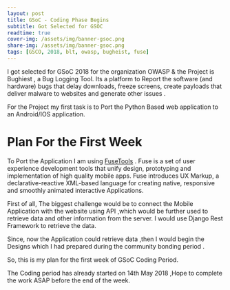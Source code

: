 ```yaml
---
layout: post
title: GSoC - Coding Phase Begins
subtitle: Got Selected for GSOC
readtime: true
cover-img: /assets/img/banner-gsoc.png
share-img: /assets/img/banner-gsoc.png
tags: [GSCO, 2018, blt, owasp, bugheist, fuse]
---
```


I got selected for GSoC 2018 for the organization OWASP & the Project is Bughiest , a Bug Logging Tool. Its a platform to Report the software (and hardware) bugs that delay downloads, freeze screens, create payloads that deliver malware to websites and generate other issues .

For the Project my first task is to Port the Python Based web application to an Android/IOS application.

# Plan For the First Week #

To Port the Application I am using [FuseTools](https://www.fusetools.com/ "Fusetools") . Fuse is a set of user experience development tools that unify design, prototyping and implementation of high quality mobile apps. Fuse introduces UX Markup, a declarative-reactive XML-based language for creating native, responsive and smoothly animated interactive Applications.

First of all, The biggest challenge would be to connect the Mobile Application with the website using API ,which would be further used to retrieve data and other information from the server. I would use Django Rest Framework to retrieve the data.

Since, now the Application could retrieve data ,then I would begin the Designs which I had prepared during the community bonding period .

So, this is my plan for the first week of GSoC Coding Period.

The Coding period has already started on 14th May 2018 ,Hope to complete the work ASAP before the end of the week.
